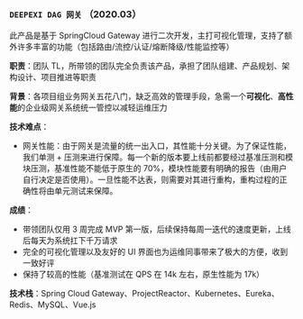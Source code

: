 ### `DEEPEXI DAG 网关` （2020.03）

此产品是基于 SpringCloud Gateway 进行二次开发，主打可视化管理，支持了额外许多丰富的功能（包括路由/流控/认证/熔断降级/性能监控等）

**职责**：团队 TL，所带领的团队完全负责该产品，承担了团队组建、产品规划、架构设计、项目推进等职责

**背景**：各项目组业务网关五花八门，缺乏高效的管理手段，急需一个**可视化**、**高性能**的企业级网关系统统一管控以减轻运维压力

**技术难点**：
- 网关性能：由于网关是流量的统一出入口，其性能十分关键。为了保证性能，我们单测 + 压测来进行保障。每一个新的版本要上线前都要经过基准压测和模块压测，基准性能不能低于原生的 70%，模块性能要有明确的报告（由用户自行决定是否使用）。一旦性能不达表，则需要对其进行重构，重构过程的正确性将由单元测试来保障。

**成绩**：
- 带领团队仅用 3 周完成 MVP 第一版，后续保持每周一迭代的速度更新，上线后每天为系统扛下千万请求
- 完全的可视化管理以及友好的 UI 界面也为运维同事带来了极大的方便，收到一致好评
- 保持了较高的性能（基准测试在 QPS 在 14k 左右，原生性能为 17k）

**技术栈**：Spring Cloud Gateway、ProjectReactor、Kubernetes、Eureka、Redis、MySQL、Vue.js
